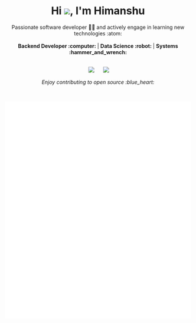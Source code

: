 <h1 align="center">Hi <img src="https://media.giphy.com/media/hvRJCLFzcasrR4ia7z/giphy.gif" width="30px"/>, I'm Himanshu</h1>


<p align="center">
    Passionate software developer 👨‍💻 and actively engage in learning new technologies :atom:
    <br><br>
    <!-- · <a href="">Resume</a> · 
    <br> -->
    <b>Backend Developer :computer: </b> | <b>Data Science :robot: </b> | <b>Systems :hammer_and_wrench: </b>
    <br><br>
    <p align="center">
        &nbsp;&nbsp;&nbsp;&nbsp;&nbsp;&nbsp;&nbsp;&nbsp;&nbsp;
        <a href="https://www.linkedin.com/in/nhimanshujain/"><img src="https://img.shields.io/badge/-LinkedIn%20-blue?style=flat-square&logo=Linkedin&logoColor=white&link=hhttps://www.linkedin.com/in/nhimanshujain/"/></a> 
        &nbsp;&nbsp;&nbsp;&nbsp;
        <a href="https://twitter.com/5to9coder"><img src="https://img.shields.io/twitter/url?style=social&url=https%3A%2F%2Ftwitter.com%2F_nhimanshujain_" /></a>       
        &nbsp;&nbsp;&nbsp;&nbsp;&nbsp;&nbsp;&nbsp;&nbsp;
    </p>
    <p align="center">
          <i>Enjoy contributing to open source :blue_heart:</i>
    </p>  
    <br> 
</p>

<p><img align="left" src="https://github.com/nhimanshujain/github-stats-transparent/blob/output/generated/overview.svg" alt="nhimanshujain" /></p> 
<p><img align="right" src="https://github.com/nhimanshujain/github-stats-transparent/blob/output/generated/languages.svg" alt="nhimanshujain" /></p>
